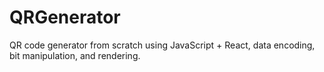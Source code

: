 # QRGenerator
QR code generator from scratch using JavaScript + React, data encoding, bit manipulation, and rendering.
